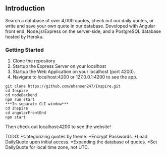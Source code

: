 ## Introduction
Search a database of over 4,000 quotes, check out our daily quotes, or write and save your own quote in our database.
Developed with Angular front end, Node.js/Express on the server-side, and a PostgreSQL database hosted by Heroku.  

### Getting Started
1. Clone the repository
2. Startup the Express Server on your localhost
3. Startup the Web Application on your localhost (port 4200).
4. Navigate to localhost:4200 or 127.0.0.1:4200 to see the app.

```
git clone https://github.com/ehansen247/Inspire.git  
cd Inspire  
cd nodeBackend
npm run start
***In separate CLI window***
cd Inspire
cd angularFrontEnd
npm start
```
Then check out localhost:4200 to see the website!


TODO:
*Categorizing quotes by theme.
*Encrypt Passwords.
*Load DailyQuote upon initial access. 
*Expanding the database of quotes.
*Set DailyQuote for local time zone, not UTC.
